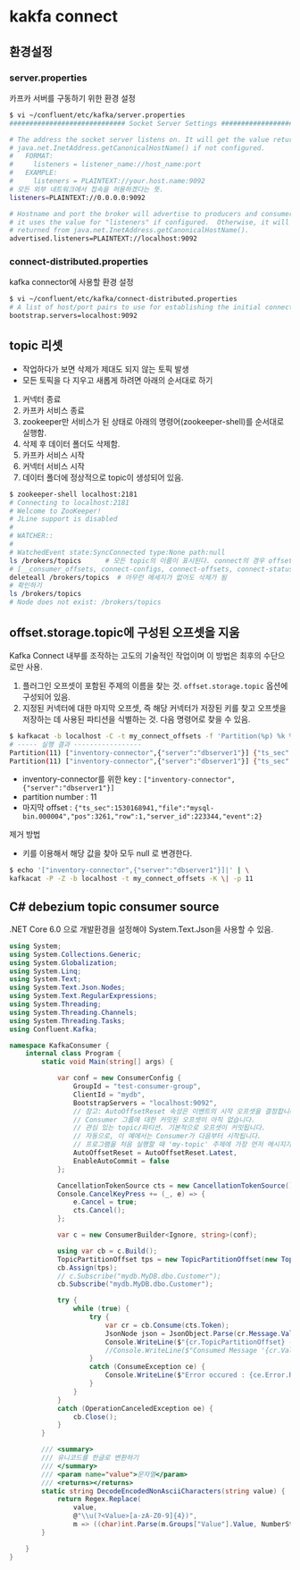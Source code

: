 # kakfa connect

## 환경설정

### server.properties

카프카 서버를 구동하기 위한 환경 설정  

```bash
$ vi ~/confluent/etc/kafka/server.properties
############################# Socket Server Settings #############################

# The address the socket server listens on. It will get the value returned from
# java.net.InetAddress.getCanonicalHostName() if not configured.
#   FORMAT:
#     listeners = listener_name://host_name:port
#   EXAMPLE:
#     listeners = PLAINTEXT://your.host.name:9092
# 모든 외부 네트워크에서 접속을 허용하겠다는 뜻.
listeners=PLAINTEXT://0.0.0.0:9092

# Hostname and port the broker will advertise to producers and consumers. If not set,
# it uses the value for "listeners" if configured.  Otherwise, it will use the value
# returned from java.net.InetAddress.getCanonicalHostName().
advertised.listeners=PLAINTEXT://localhost:9092
```

### connect-distributed.properties

kafka connector에 사용할 환경 설정  

```bash
$ vi ~/confluent/etc/kafka/connect-distributed.properties
# A list of host/port pairs to use for establishing the initial connection to the Kafka cluster.
bootstrap.servers=localhost:9092
```

## topic 리셋

* 작업하다가 보면 삭제가 제대도 되지 않는 토픽 발생
* 모든 토픽을 다 지우고 새롭게 하려면 아래의 순서대로 하기

1. 커넥터 종료
2. 카프카 서비스 종료
3. zookeeper만 서비스가 된 상태로 아래의 명령어(zookeeper-shell)를 순서대로 실행함.
4. 삭제 후 데이터 폴더도 삭제함.
5. 카프카 서비스 시작
6. 커넥터 서비스 시작
7. 데이터 폴더에 정상적으로 topic이 생성되어 있음.

```bash
$ zookeeper-shell localhost:2181
# Connecting to localhost:2181
# Welcome to ZooKeeper!
# JLine support is disabled
# 
# WATCHER::
# 
# WatchedEvent state:SyncConnected type:None path:null
ls /brokers/topics      # 모든 topic의 이름이 표시된다. connect의 경우 offset 토픽도 모두 표시된다.
# [__consumer_offsets, connect-configs, connect-offsets, connect-status]
deleteall /brokers/topics  # 아무런 메세지가 없어도 삭제가 됨
# 확인하기
ls /brokers/topics
# Node does not exist: /brokers/topics
```

## offset.storage.topic에 구성된 오프셋을 지움

Kafka Connect 내부를 조작하는 고도의 기술적인 작업이며 이 방법은 최후의 수단으로만 사용.

1. 플러그인 오프셋이 포함된 주제의 이름을 찾는 것. ```offset.storage.topic``` 옵션에 구성되어 있음.
2. 지정된 커넥터에 대한 마지막 오프셋, 즉 해당 커넥터가 저장된 키를 찾고 오프셋을 저장하는 데 사용된 파티션을 식별하는 것. 다음 명령어로 찾을 수 있음.

```bash
$ kafkacat -b localhost -C -t my_connect_offsets -f 'Partition(%p) %k %s\n'
# ----- 실행 결과 -----------------
Partition(11) ["inventory-connector",{"server":"dbserver1"}] {"ts_sec":1530088501,"file":"mysql-bin.000003","pos":817,"row":1,"server_id":223344,"event":2}
Partition(11) ["inventory-connector",{"server":"dbserver1"}] {"ts_sec":1530168941,"file":"mysql-bin.000004","pos":3261,"row":1,"server_id":223344,"event":2}
```

* inventory-connector를 위한 key : ```["inventory-connector",{"server":"dbserver1"}]```
* partition number : 11
* 마지막 offset : ```{"ts_sec":1530168941,"file":"mysql-bin.000004","pos":3261,"row":1,"server_id":223344,"event":2}```

제거 방법
* 키를 이용해서 해당 값을 찾아 모두 null 로 변경한다.

```bash
$ echo '["inventory-connector",{"server":"dbserver1"}]|' | \
kafkacat -P -Z -b localhost -t my_connect_offsets -K \| -p 11
```

## C# debezium topic consumer source

.NET Core 6.0 으로 개발환경을 설정해야 System.Text.Json을 사용할 수 있음.

```C#
using System;
using System.Collections.Generic;
using System.Globalization;
using System.Linq;
using System.Text;
using System.Text.Json.Nodes;
using System.Text.RegularExpressions;
using System.Threading;
using System.Threading.Channels;
using System.Threading.Tasks;
using Confluent.Kafka;

namespace KafkaConsumer {
    internal class Program {
        static void Main(string[] args) {

            var conf = new ConsumerConfig {
                GroupId = "test-consumer-group",
                ClientId = "mydb",
                BootstrapServers = "localhost:9092",
                // 참고: AutoOffsetReset 속성은 이벤트의 시작 오프셋을 결정합니다.
                // Consumer 그룹에 대한 커밋된 오프셋이 아직 없습니다.
                // 관심 있는 topic/파티션. 기본적으로 오프셋이 커밋됩니다.
                // 자동으로, 이 예에서는 Consumer가 다음부터 시작됩니다.
                // 프로그램을 처음 실행할 때 'my-topic' 주제에 가장 먼저 메시지가 표시됩니다.
                AutoOffsetReset = AutoOffsetReset.Latest,
                EnableAutoCommit = false
            };

            CancellationTokenSource cts = new CancellationTokenSource();
            Console.CancelKeyPress += (_, e) => {
                e.Cancel = true;
                cts.Cancel();
            };

            var c = new ConsumerBuilder<Ignore, string>(conf);

            using var cb = c.Build();
            TopicPartitionOffset tps = new TopicPartitionOffset(new TopicPartition("mydb.MyDB.dbo.Customer", 0), Offset.Beginning);
            cb.Assign(tps);
            // c.Subscribe("mydb.MyDB.dbo.Customer");
            cb.Subscribe("mydb.MyDB.dbo.Customer");

            try {
                while (true) {
                    try {
                        var cr = cb.Consume(cts.Token);
                        JsonNode json = JsonObject.Parse(cr.Message.Value);
                        Console.WriteLine($"{cr.TopicPartitionOffset} - {DecodeEncodedNonAsciiCharacters(json["payload"]["after"].ToString())}");
                        //Console.WriteLine($"Consumed Message '{cr.Value}' at '{cr.TopicPartitionOffset}'.");
                    }
                    catch (ConsumeException ce) {
                        Console.WriteLine($"Error occured : {ce.Error.Reason}");
                    }
                }
            }
            catch (OperationCanceledException oe) {
                cb.Close();
            }
        }

        /// <summary>
        /// 유니코드를 한글로 변환하기
        /// </summary>
        /// <param name="value">문자열</param>
        /// <returns></returns>
        static string DecodeEncodedNonAsciiCharacters(string value) {
            return Regex.Replace(
                value,
                @"\\u(?<Value>[a-zA-Z0-9]{4})",
                m => ((char)int.Parse(m.Groups["Value"].Value, NumberStyles.HexNumber)).ToString());
        }

    }
}
```